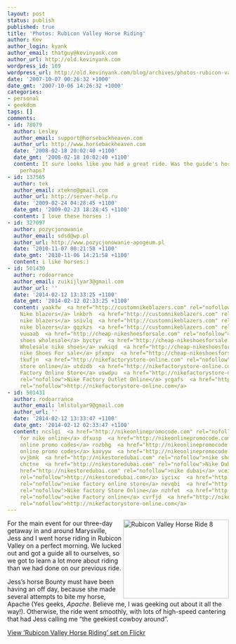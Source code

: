 ```yaml
---
layout: post
status: publish
published: true
title: 'Photos: Rubicon Valley Horse Riding'
author: Kev
author_login: kyank
author_email: thatguy@kevinyank.com
author_url: http://old.kevinyank.com
wordpress_id: 169
wordpress_url: http://old.kevinyank.com/blog/archives/photos-rubicon-valley-horse-riding
date: '2007-10-07 00:26:32 +1000'
date_gmt: '2007-10-06 14:26:32 +1000'
categories:
- personal
- geekdom
tags: []
comments:
- id: 78079
  author: Lesley
  author_email: support@horsebackheaven.com
  author_url: http://www.horsebackheaven.com
  date: '2008-02-18 20:02:40 +1100'
  date_gmt: '2008-02-18 10:02:40 +1100'
  content: It sure looks like you had a great ride. Was the guide's horse Comanche
    perhaps?
- id: 137565
  author: tek
  author_email: xtekno@gmail.com
  author_url: http://server-help.ru
  date: '2009-02-24 04:28:45 +1100'
  date_gmt: '2009-02-23 18:28:45 +1100'
  content: I love these horses :)
- id: 327097
  author: pozycjonowanie
  author_email: sdsd@wp.pl
  author_url: http://www.pozycjonowanie-apogeum.pl
  date: '2010-11-07 00:21:58 +1100'
  date_gmt: '2010-11-06 14:21:58 +1100'
  content: i like horses:)
- id: 501430
  author: rodoarrance
  author_email: zuikijlyar3@gmail.com
  author_url: ''
  date: '2014-02-12 13:33:25 +1100'
  date_gmt: '2014-02-12 02:33:25 +1100'
  content: yaakfw  <a href="http://customnikeblazers.com" rel="nofollow">customize
    Nike blazers</a> lnkbrh  <a href="http://customnikeblazers.com" rel="nofollow">customize
    nike blazers</a> snivlq  <a href="http://customnikeblazers.com" rel="nofollow">customised
    nike blazers</a> gqzkzs  <a href="http://customnikeblazers.com" rel="nofollow">http://customnikeblazers.com</a>
    vuuaab  <a href="http://cheap-nikeshoesforsale.com" rel="nofollow">cheap nike
    shoes wholesale</a> byctyr  <a href="http://cheap-nikeshoesforsale.com" rel="nofollow">cheap
    Wholesale nike shoes</a> vwkiqd  <a href="http://cheap-nikeshoesforsale.com" rel="nofollow">Cheap
    nike Shoes For sale</a> pfxmpv  <a href="http://cheap-nikeshoesforsale.com" rel="nofollow">http://cheap-nikeshoesforsale.com</a>
    tkufjn  <a href="http://nikefactorystore-online.com" rel="nofollow">nike factory
    store online</a> utdzdb  <a href="http://nikefactorystore-online.com" rel="nofollow">Nike
    Factory Online Store</a> uswdpu  <a href="http://nikefactorystore-online.com"
    rel="nofollow">Nike Factory Outlet Online</a> ycgafs  <a href="http://nikefactorystore-online.com"
    rel="nofollow">http://nikefactorystore-online.com</a>
- id: 501431
  author: rodoarrance
  author_email: lmlstulyar9@gmail.com
  author_url: ''
  date: '2014-02-12 13:33:47 +1100'
  date_gmt: '2014-02-12 02:33:47 +1100'
  content: ncslgi  <a href="http://nikeonlinepromocode.com" rel="nofollow">promo code
    for nike online</a> dfxusp  <a href="http://nikeonlinepromocode.com" rel="nofollow">nike
    online promo codes</a> rozbhg  <a href="http://nikeonlinepromocode.com" rel="nofollow">nike
    online promo codes</a> kavyyw  <a href="http://nikeonlinepromocode.com" rel="nofollow">http://nikeonlinepromocode.com</a>
    vvjbmk  <a href="http://nikestoredubai.com" rel="nofollow">nike shoes dubai</a>
    chctne  <a href="http://nikestoredubai.com" rel="nofollow">Nike Dubai</a> ppwqku  <a
    href="http://nikestoredubai.com" rel="nofollow">nike dubai</a> vceipg  <a href="http://nikestoredubai.com"
    rel="nofollow">http://nikestoredubai.com</a> iycixc  <a href="http://nikefactorystore-online.com"
    rel="nofollow">nike factory online store</a> nevqbi  <a href="http://nikefactorystore-online.com"
    rel="nofollow">Nike factory Store Online</a> nzhfet  <a href="http://nikefactorystore-online.com"
    rel="nofollow">nike Factory online</a> cvrfjd  <a href="http://nikefactorystore-online.com"
    rel="nofollow">http://nikefactorystore-online.com</a>
---
```

<div><a href="http://www.flickr.com/photos/sentience/sets/72157602289450365/" title="View ‘Rubicon Valley Horse Riding’ set on Flickr"><img src="http://farm3.static.flickr.com/2084/1497400602_2d3d3abd51_m.jpg" width="240" height="180" alt="Rubicon Valley Horse Ride 8" align="right" /></a></div>
<p>For the main event for our three-day getaway in and around Marysville, Jess and I went horse riding in Rubicon Valley on a perfect morning. We lucked out and got a guide all to ourselves, so we got to learn a lot more about riding than we had done on our previous ride.</p>
<p>Jess’s horse Bounty must have been having an off day, because she made several attempts to bite my horse, Apache (Yes geeks, <em>Apache</em>. Believe me, I was geeking out about it all the way!). Otherwise, the ride went smoothly, with lots of high-speed cantering that had Jess calling me “the geekiest cowboy around”.</p>
<p><a href="http://www.flickr.com/photos/sentience/sets/72157602289450365/">View ‘Rubicon Valley Horse Riding’ set on Flickr</a></p>
